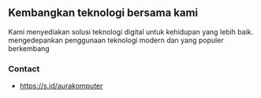 ## Kembangkan teknologi bersama kami

Kami menyediakan solusi teknologi digital untuk kehidupan yang lebih baik. mengedepankan penggunaan teknologi modern dan yang populer berkembang


### Contact
- https://s.id/aurakomputer
